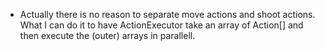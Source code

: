 * Actually there is no reason to separate move actions and shoot actions. What I can do it to
have ActionExecutor take an array of Action[] and then execute the (outer) arrays in parallell.
